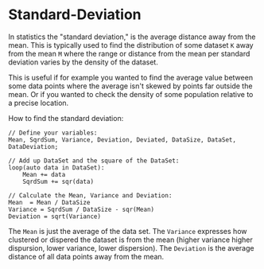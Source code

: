 # Standard-Deviation
In statistics the "standard deviation," is the average distance away from the mean. This is typically used to find the distribution of some dataset `K` away from the mean `M` where the range or distance from the mean per standard deviation varies by the density of the dataset.

This is useful if for example you wanted to find the average value between some data points where the average isn't skewed by points far outside the mean. Or if you wanted to check the density of some population relative to a precise location.

How to find the standard deviation:
```
// Define your variables:
Mean, SqrdSum, Variance, Deviation, Deviated, DataSize, DataSet, DataDeviation;

// Add up DataSet and the square of the DataSet:
loop(auto data in DataSet):
    Mean += data
    SqrdSum += sqr(data)

// Calculate the Mean, Variance and Deviation:
Mean  = Mean / DataSize
Variance = SqrdSum / DataSize - sqr(Mean)
Deviation = sqrt(Variance)
```
The `Mean` is just the average of the data set. The `Variance` expresses how clustered or dispered the dataset is from the mean (higher variance higher dispursion, lower variance, lower dispersion). The `Deviation` is the average distance of all data points away from the mean.
